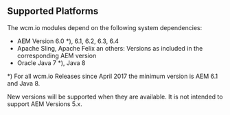 ## Supported Platforms

The wcm.io modules depend on the following system dependencies:

* AEM Version 6.0 \*), 6.1, 6.2, 6.3, 6.4
* Apache Sling, Apache Felix an others: Versions as included in the corresponding AEM version
* Oracle Java 7 \*), Java 8

\*) For all wcm.io Releases since April 2017 the minimum version is AEM 6.1 and Java 8.

New versions will be supported when they are available. It is not intended to support AEM Versions 5.x.
